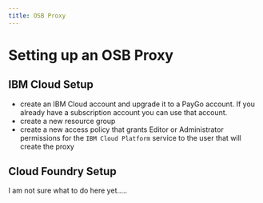 ```yaml
---
title: OSB Proxy
---
```


# Setting up an OSB Proxy

## IBM Cloud Setup
- create an IBM Cloud account and upgrade it to a PayGo account.  If you already have a subscription account you can use that account.
- create a new resource group
- create a new access policy that grants Editor or Administrator permissions for the `IBM Cloud Platform` service to the user that will create the proxy

## Cloud Foundry Setup

I am not sure what to do here yet.....